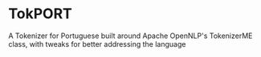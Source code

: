 TokPORT
=======

A Tokenizer for Portuguese built around Apache OpenNLP's TokenizerME class, with tweaks for better addressing the language
